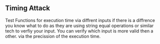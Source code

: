 ## Timing Attack
Test Functions for execution time via diffrent inputs if there is a diffrence you know what to do as they are using string equal operations or similar tech to verfiy your input.
You can verify which input is more valid then a other. via the precission of the execution time.
